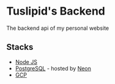 # Tuslipid's Backend

The backend api of my personal website

## Stacks
- [Node JS](https://nodejs.org/)
- [PostgreSQL](https://www.postgresql.org/) - hosted by [Neon](https://neon.tech/)
- [GCP](https://cloud.google.com/)